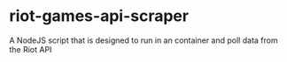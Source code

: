 # riot-games-api-scraper
A NodeJS script that is designed to run in an container and poll data from the Riot API
